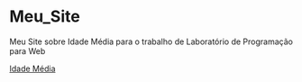# Meu_Site

Meu Site sobre Idade Média para o trabalho de Laboratório de Programação para Web
 
<a href="https://felipe-de-carvalho-andrade.github.io/Idade_Media/">Idade Média</a>
